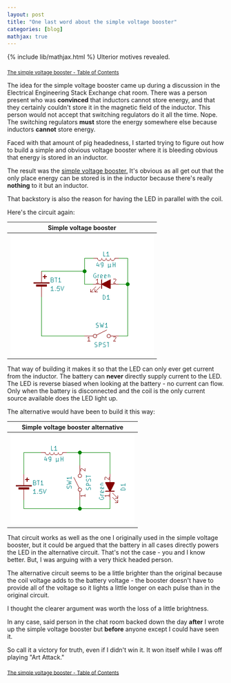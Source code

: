 ```yaml
---
layout: post
title: "One last word about the simple voltage booster"
categories: [blog]
mathjax: true
--- 
```

{% include lib/mathjax.html %}
Ulterior motives revealed.

<sub>[The simple voltage booster - Table of Contents](3-voltagebooster-toc)</sub>

The idea for the simple voltage booster came up during a discussion in the Electrical Engineering Stack Exchange chat room.  There was a person present who was **convinced** that inductors cannot store energy, and that they certainly couldn't store it in the magnetic field of the inductor.  This person would not accept that switching regulators do it all the time.  Nope.  The switching regulators **must** store the energy somewhere else because inductors **cannot** store energy.

Faced with that amount of pig headedness, I started trying to figure out how to build a simple and obvious voltage booster where it is bleeding obvious that energy is stored in an inductor.

The result was the [simple voltage booster.](voltagebooster) It's obvious as all get out that the only place energy can be stored is in the inductor because there's really **nothing** to it but an inductor.

That backstory is also the reason for having the LED in parallel with the coil.

Here's the circuit again:

|Simple voltage booster|
|----------------------|
|![booster circuit](/assets/voltagebooster/boostercircuit.png)|

That way of building it makes it so that the LED can only ever get current from the inductor.  The battery can **never** directly supply current to the LED.  The LED is reverse biased when looking at the battery - no current can flow.  Only when the battery is disconnected and the coil is the only current source available does the LED light up.

The alternative would have been to build it this way:

|Simple voltage booster alternative|
|----------------------|
|![booster circuit](/assets/voltagebooster/boostercircuit_alternative.png)|

That circuit works as well as the one I originally used in the simple voltage booster, but it could be argued that the battery in all cases directly powers the LED in the alternative circuit.  That's not the case - you and I know better.  But, I was arguing with a very thick headed person.

The alternative circuit seems to be a little brighter than the original because the coil voltage adds to the battery voltage - the booster doesn't have to provide all of the voltage so it lights a little longer on each pulse than in the original circuit.

I thought the clearer argument was worth the loss of  a little brightness.

In any case, said person in the chat room backed down the day **after** I wrote up the simple voltage booster but **before** anyone except I could have seen it.

So call it a victory for truth, even if I didn't win it.  It won itself while I was off playing "Art Attack."

<sub>[The simple voltage booster - Table of Contents](3-voltagebooster-toc)</sub>

